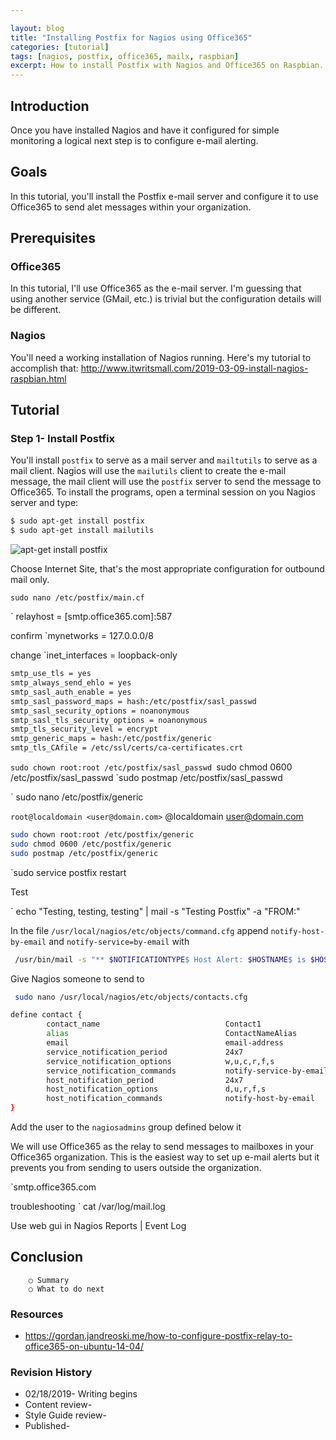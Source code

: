 ```yaml
---

layout: blog
title: "Installing Postfix for Nagios using Office365"
categories: [tutorial]
tags: [nagios, postfix, office365, mailx, raspbian]
excerpt: How to install Postfix with Nagios and Office365 on Raspbian.
---
```



## Introduction
Once you have installed Nagios and have it configured for simple monitoring a logical next step is to configure e-mail alerting.   

## Goals
In this tutorial, you'll install the Postfix e-mail server and configure it to use Office365 to send alet messages within your organization.

## Prerequisites

### Office365
In this tutorial, I'll use Office365 as the e-mail server.  I'm guessing that using another service (GMail, etc.) is trivial but the configuration details will be different.

### Nagios
You'll need a working installation of Nagios running.  Here's my tutorial to accomplish that:  http://www.itwritsmall.com/2019-03-09-install-nagios-raspbian.html

## Tutorial

### Step 1- Install Postfix
You'll install `postfix` to serve as a mail server and `mailtutils` to serve as a mail client.  Nagios will use the `mailutils` client to create the e-mail message, the mail client will use the `postfix` server to send the message to Office365.  To install the programs, open a terminal session on you Nagios server and type:

``` bash
$ sudo apt-get install postfix
$ sudo apt-get install mailutils
```

![apt-get install postfix]({{site.url}}/assets/2019-03-12-install-postfix-nagios/aptGetInstallPostfix.png)

Choose Internet Site, that's the most appropriate configuration for outbound mail only.

`sudo nano /etc/postfix/main.cf`

` relayhost = [smtp.office365.com]:587

confirm `mynetworks = 127.0.0.0/8 

change `inet_interfaces = loopback-only

``` bash
smtp_use_tls = yes
smtp_always_send_ehlo = yes
smtp_sasl_auth_enable = yes
smtp_sasl_password_maps = hash:/etc/postfix/sasl_passwd
smtp_sasl_security_options = noanonymous
smtp_sasl_tls_security_options = noanonymous
smtp_tls_security_level = encrypt
smtp_generic_maps = hash:/etc/postfix/generic
smtp_tls_CAfile = /etc/ssl/certs/ca-certificates.crt
```

`sudo chown root:root /etc/postfix/sasl_passwd
`sudo chmod 0600 /etc/postfix/sasl_passwd
`sudo postmap /etc/postfix/sasl_passwd

` sudo nano /etc/postfix/generic

` root@localdomain <user@domain.com>
` @localdomain <user@domain.com>

``` bash
sudo chown root:root /etc/postfix/generic
sudo chmod 0600 /etc/postfix/generic
sudo postmap /etc/postfix/generic
```

`sudo service postfix restart

Test 

` echo "Testing, testing, testing" | mail -s "Testing Postfix" <recipient address> -a "FROM:<sender address>"


In the file `/usr/local/nagios/etc/objects/command.cfg` append `notify-host-by-email` and `notify-service=by-email` with

``` bash 
 /usr/bin/mail -s "** $NOTIFICATIONTYPE$ Host Alert: $HOSTNAME$ is $HOSTSTATE$ **" $CONTACTEMAIL$ -r sender@example.com
```

Give Nagios someone to send to

``` bash
 sudo nano /usr/local/nagios/etc/objects/contacts.cfg
```

``` bash
define contact {
        contact_name                            Contact1
        alias                                   ContactNameAlias
        email                                   email-address
        service_notification_period             24x7
        service_notification_options            w,u,c,r,f,s
        service_notification_commands           notify-service-by-email
        host_notification_period                24x7
        host_notification_options               d,u,r,f,s
        host_notification_commands              notify-host-by-email
}

```

Add the user to the `nagiosadmins` group defined below it

We will use Office365 as the relay to send messages to mailboxes in your Office365 organization.  This is the easiest way to set up e-mail alerts but it prevents you from sending to users outside the organization.

`smtp.office365.com

troubleshooting 
` cat /var/log/mail.log

Use web gui in Nagios Reports | Event Log

## Conclusion
		○ Summary
		○ What to do next
### Resources
* https://gordan.jandreoski.me/how-to-configure-postfix-relay-to-office365-on-ubuntu-14-04/


### Revision History
* 02/18/2019- Writing begins
* Content review-
* Style Guide review-
* Published-